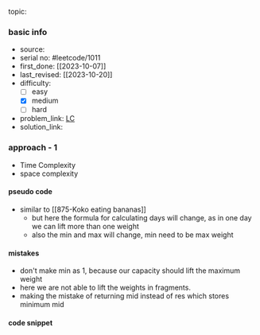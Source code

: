 topic:

### basic info
- source: 
- serial no: #leetcode/1011 
- first_done: [[2023-10-07]]
- last_revised: [[2023-10-20]]
- difficulty:
	- [ ] easy
	- [x] medium
	- [ ] hard
- problem_link: [LC](https://leetcode.com/problems/capacity-to-ship-packages-within-d-days/description/)
- solution_link: 

### approach - 1
- Time Complexity
- space complexity

#### pseudo code
- similar to [[875-Koko eating bananas]]
	- but here the formula for calculating days will change, as in one day we can lift more than one weight
	- also the min and max will change, min need to be max weight
#### mistakes
- don't make min as 1, because our capacity should lift the maximum weight
- here we are not able to lift the weights in fragments.
- making the mistake of returning mid instead of res which stores minimum mid
#### code snippet
```python

```